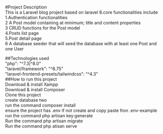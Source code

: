 #Project Description</br>
This is a Laravel blog project based on laravel 8.core functionalities include</br>
1.Authentication functionalities</br>
2 A Post model containing at minimum; title and content properties</br>
3 CRUD functions for the Post model</br>
4.Posts list page</br>
5.Post detail page</br>
6  A database seeder that will seed the database with at least one Post 
and one User</br>

##Technologies used</br>
"php": "^7.3|^8.0"</br>
"laravel/framework": "^8.75"</br>
"laravel-frontend-presets/tailwindcss": "^4.3"</br>
##How to run this project</br>
Download & install Xampp</br>
Download & install Composer</br>
Clone this project</br>
create database two</br>
run the command composer install</br>
ensure the project has .env if not create and copy paste fron .env-example</br>
run the command php artisan key:generate</br>
Run the command php artisan migrate</br>
Run the command php atisan serve</br>
